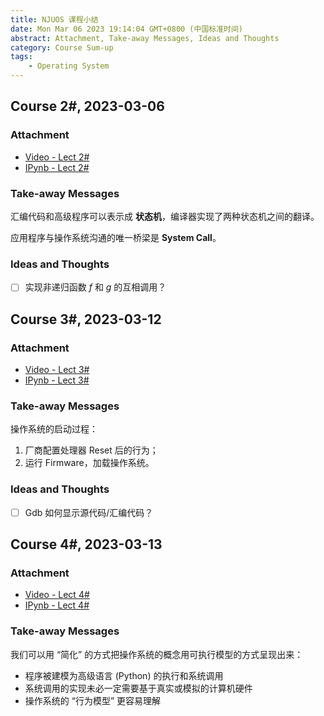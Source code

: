 ```yaml
---
title: NJUOS 课程小结
date: Mon Mar 06 2023 19:14:04 GMT+0800 (中国标准时间)
abstract: Attachment, Take-away Messages, Ideas and Thoughts
category: Course Sum-up
tags:
    - Operating System
---
```


## Course 2#, 2023-03-06

### Attachment

- [Video - Lect 2#](https://www.bilibili.com/video/BV1Ks4y1Y7Rw)
- [IPynb - Lect 2#](https://jyywiki.cn/OS/2023/build/lect2.ipynb)

### Take-away Messages

汇编代码和高级程序可以表示成 **状态机**，编译器实现了两种状态机之间的翻译。

应用程序与操作系统沟通的唯一桥梁是 **System Call**。

### Ideas and Thoughts

- [ ] 实现非递归函数 $f$ 和 $g$ 的互相调用？

## Course 3#, 2023-03-12

### Attachment

- [Video - Lect 3#](https://www.bilibili.com/video/BV11s4y1j7dV)
- [IPynb - Lect 3#](https://jyywiki.cn/OS/2023/build/lect3.ipynb)

### Take-away Messages

操作系统的启动过程：

1. 厂商配置处理器 Reset 后的行为；
2. 运行 Firmware，加载操作系统。

### Ideas and Thoughts

- [ ] Gdb 如何显示源代码/汇编代码？

## Course 4#, 2023-03-13

### Attachment

- [Video - Lect 4#](https://www.bilibili.com/video/BV1Zb411D7jE)
- [IPynb - Lect 4#](https://jyywiki.cn/OS/2023/build/lect4.ipynb)

### Take-away Messages

我们可以用 “简化” 的方式把操作系统的概念用可执行模型的方式呈现出来：

- 程序被建模为高级语言 (Python) 的执行和系统调用
- 系统调用的实现未必一定需要基于真实或模拟的计算机硬件
- 操作系统的 “行为模型” 更容易理解
